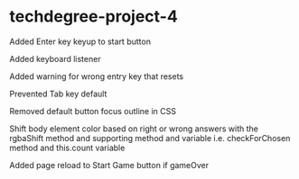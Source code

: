 # techdegree-project-4

Added Enter key keyup to start button

Added keyboard listener 

Added warning for wrong entry key that resets

Prevented Tab key default

Removed default button focus outline in CSS

Shift body element color based on right or wrong answers
with the rgbaShift method and supporting method and variable
i.e. checkForChosen method and this.count variable

Added page reload to Start Game button if gameOver